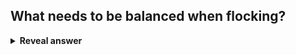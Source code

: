 ## What needs to be balanced when flocking?
<details>
<summary><b>Reveal answer</b></summary>
Balance between attraction and repulsion of neighbours
</details>
